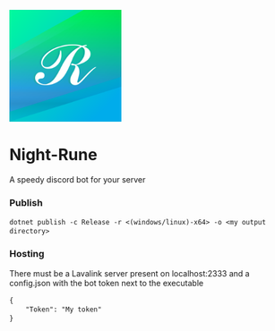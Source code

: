 <img src="https://raw.githubusercontent.com/nlaha/Night-Rune/master/Art/Icon.png" alt="NightRune" width="200"/></img>
# Night-Rune
A speedy discord bot for your server

### Publish
    dotnet publish -c Release -r <(windows/linux)-x64> -o <my output directory>
   
### Hosting
There must be a Lavalink server present on localhost:2333
and a config.json with the bot token next to the executable

    {
        "Token": "My token"
    }   

